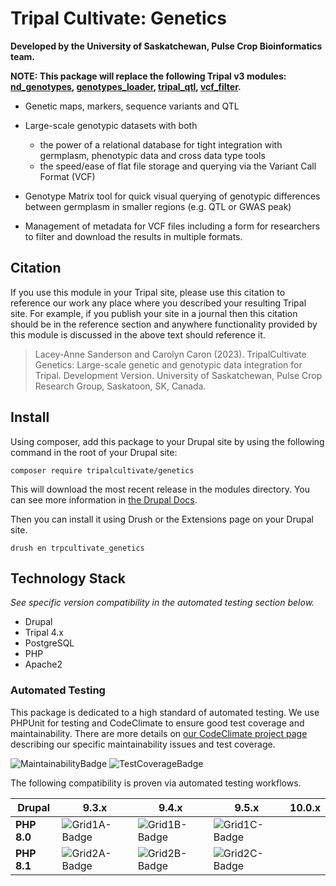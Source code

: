 # Tripal Cultivate: Genetics

**Developed by the University of Saskatchewan, Pulse Crop Bioinformatics team.**

**NOTE: This package will replace the following Tripal v3 modules: [nd_genotypes](https://github.com/UofS-Pulse-Binfo/nd_genotypes), [genotypes_loader](https://github.com/UofS-Pulse-Binfo/genotypes_loader), [tripal_qtl](https://github.com/UofS-Pulse-Binfo/tripal_qtl), [vcf_filter](https://github.com/UofS-Pulse-Binfo/vcf_filter).**

<!-- Summarize the main features of this package in point form below. -->

- Genetic maps, markers, sequence variants and QTL
- Large-scale genotypic datasets with both

    - the power of a relational database for tight integration with germplasm, phenotypic data and cross data type tools
    - the speed/ease of flat file storage and querying via the Variant Call Format (VCF)

- Genotype Matrix tool for quick visual querying of genotypic differences between germplasm in smaller regions (e.g. QTL or GWAS peak)
- Management of metadata for VCF files including a form for researchers to filter and download the results in multiple formats.

## Citation

If you use this module in your Tripal site, please use this citation to reference our work any place where you described your resulting Tripal site. For example, if you publish your site in a journal then this citation should be in the reference section and anywhere functionality provided by this module is discussed in the above text should reference it.

> Lacey-Anne Sanderson and Carolyn Caron (2023). TripalCultivate Genetics: Large-scale genetic and genotypic data integration for Tripal. Development Version. University of Saskatchewan, Pulse Crop Research Group, Saskatoon, SK, Canada.

## Install

Using composer, add this package to your Drupal site by using the following command in the root of your Drupal site:

```
composer require tripalcultivate/genetics
```

This will download the most recent release in the modules directory. You can see more information in [the Drupal Docs](https://www.drupal.org/docs/develop/using-composer/manage-dependencies).

Then you can install it using Drush or the Extensions page on your Drupal site.

```
drush en trpcultivate_genetics
```

## Technology Stack

*See specific version compatibility in the automated testing section below.*

- Drupal
- Tripal 4.x
- PostgreSQL
- PHP
- Apache2

### Automated Testing

This package is dedicated to a high standard of automated testing. We use
PHPUnit for testing and CodeClimate to ensure good test coverage and maintainability.
There are more details on [our CodeClimate project page] describing our specific
maintainability issues and test coverage.

![MaintainabilityBadge]
![TestCoverageBadge]

The following compatibility is proven via automated testing workflows.

| Drupal | 9.3.x | 9.4.x | 9.5.x | 10.0.x |
|--------|-------|-------|-------|--------|
| **PHP 8.0** | ![Grid1A-Badge] | ![Grid1B-Badge] | ![Grid1C-Badge] |  |
| **PHP 8.1** | ![Grid2A-Badge] | ![Grid2B-Badge] | ![Grid2C-Badge] |  |

[our CodeClimate project page]: https://github.com/TripalCultivate/TripalCultivate-Genetics
[MaintainabilityBadge]: https://api.codeclimate.com/v1/badges/fddbd06df5e320f09cd9/maintainability
[TestCoverageBadge]: https://api.codeclimate.com/v1/badges/fddbd06df5e320f09cd9/test_coverage

[Grid1A-Badge]: https://github.com/TripalCultivate/TripalCultivate-Genetics/actions/workflows/MAIN-phpunit-Grid1A.yml/badge.svg
[Grid1B-Badge]: https://github.com/TripalCultivate/TripalCultivate-Genetics/actions/workflows/MAIN-phpunit-Grid1B.yml/badge.svg
[Grid1C-Badge]: https://github.com/TripalCultivate/TripalCultivate-Genetics/actions/workflows/MAIN-phpunit-Grid1C.yml/badge.svg

[Grid2A-Badge]: https://github.com/TripalCultivate/TripalCultivate-Genetics/actions/workflows/MAIN-phpunit-Grid2A.yml/badge.svg
[Grid2B-Badge]: https://github.com/TripalCultivate/TripalCultivate-Genetics/actions/workflows/MAIN-phpunit-Grid2B.yml/badge.svg
[Grid2C-Badge]: https://github.com/TripalCultivate/TripalCultivate-Genetics/actions/workflows/MAIN-phpunit-Grid2C.yml/badge.svg
[Grid2D-Badge]: https://github.com/TripalCultivate/TripalCultivate-Genetics/actions/workflows/MAIN-phpunit-Grid2D.yml/badge.svg
